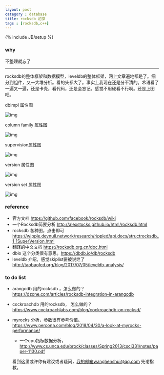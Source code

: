 ```yaml
---
layout: post
category : database
title: rocksdb 初探
tags : [rocksdb,c++]
---
```

{% include JB/setup %}

### why

不整理就忘了

---



rocksdb的整体框架和数据模型，leveldb的整体框架，网上文章遍地都是了。细分到组件，又一大堆分析。看的头都大了。事实上我现在还是分不清的。术语看了一遍又一遍，还是卡壳，看代码，还是会忘记。感觉不用硬看不行啊。还是上图吧。

dbimpl 属性图

![img](https://wipple.devnull.network/research/rippled/api.docs/classrocksdb_1_1DBImpl__coll__graph.png)







column family 属性图

![img](https://wipple.devnull.network/research/rippled/api.docs/classrocksdb_1_1ColumnFamilyData__coll__graph.png)





supervision属性图

![img](https://wipple.devnull.network/research/rippled/api.docs/structrocksdb_1_1SuperVersion__coll__graph.png)

version 属性图

![img](https://wipple.devnull.network/research/rippled/api.docs/classrocksdb_1_1Version__coll__graph.png)



version set 属性图

![img](https://wipple.devnull.network/research/rippled/api.docs/classrocksdb_1_1VersionSet__coll__graph.png)

### reference

- 官方文档 https://github.com/facebook/rocksdb/wiki
- 一个Rocksdb简要分析 http://alexstocks.github.io/html/rocksdb.html
- rocksdb 各种图，点击即可 https://wipple.devnull.network/research/rippled/api.docs/structrocksdb_1_1SuperVersion.html
- 翻译的中文文档 https://rocksdb.org.cn/doc.html
- dbio 这个分类很有意思。https://dbdb.io/db/rocksdb
- leveldb 介绍，感觉skiplist要被说烂了  http://taobaofed.org/blog/2017/07/05/leveldb-analysis/



### to do list

- arangodb 用的rocksdb ，怎么做的？ https://dzone.com/articles/rocksdb-integration-in-arangodb
- cockroachdb 用的rocksdb， 怎么做的？ https://www.cockroachlabs.com/blog/cockroachdb-on-rocksd/
- myrocks 分析，参数很有参考价值。https://www.percona.com/blog/2018/04/30/a-look-at-myrocks-performance/
  - 一个cpu指标数据分析，http://www.cs.unca.edu/brock/classes/Spring2013/csci331/notes/paper-1130.pdf
  
  
  看到这里或许你有建议或者疑问，我的邮箱wanghenshui@qq.com 先谢指教。

